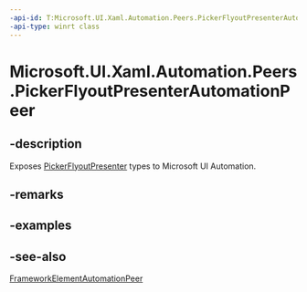 ```yaml
---
-api-id: T:Microsoft.UI.Xaml.Automation.Peers.PickerFlyoutPresenterAutomationPeer
-api-type: winrt class
---
```


<!-- Class syntax.
public class PickerFlyoutPresenterAutomationPeer : Windows.UI.Xaml.Automation.Peers.FrameworkElementAutomationPeer, Windows.UI.Xaml.Automation.Peers.IPickerFlyoutPresenterAutomationPeer
-->

# Microsoft.UI.Xaml.Automation.Peers.PickerFlyoutPresenterAutomationPeer

## -description
Exposes [PickerFlyoutPresenter](../microsoft.ui.xaml.controls/pickerflyoutpresenter.md) types to Microsoft UI Automation.

## -remarks


## -examples

## -see-also
[FrameworkElementAutomationPeer](frameworkelementautomationpeer.md)
